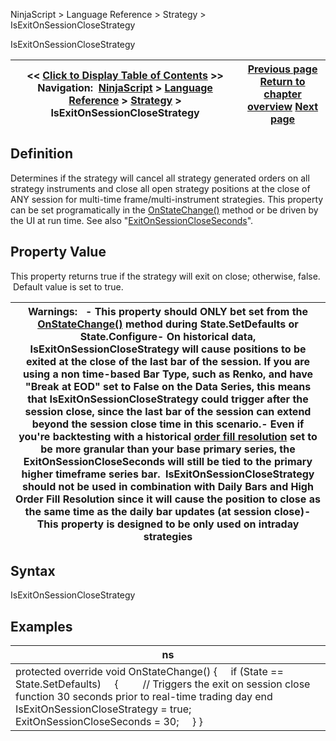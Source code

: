 ﻿
NinjaScript \> Language Reference \> Strategy \> IsExitOnSessionCloseStrategy

IsExitOnSessionCloseStrategy

| \<\< [Click to Display Table of Contents](isexitonsessionclosestrategy.md) \>\> **Navigation:**     [NinjaScript](ninjascript.md) \> [Language Reference](language_reference_wip.md) \> [Strategy](strategy.md) \> IsExitOnSessionCloseStrategy | [Previous page](isadoptaccountpositionaware.md) [Return to chapter overview](strategy.md) [Next page](isfilllimitontouch.md) |
| --- | --- |
## Definition
Determines if the strategy will cancel all strategy generated orders on all strategy instruments and close all open strategy positions at the close of ANY session for multi\-time frame/multi\-instrument strategies. This property can be set programatically in the [OnStateChange()](onstatechange.md) method or be driven by the UI at run time. See also "[ExitOnSessionCloseSeconds](exitonsessioncloseseconds.md)".
 
## Property Value
This property returns true if the strategy will exit on close; otherwise, false.  Default value is set to true.
 

| Warnings:   - This property should ONLY bet set from the [OnStateChange()](onstatechange.md) method during State.SetDefaults or State.Configure- On historical data, IsExitOnSessionCloseStrategy will cause positions to be exited at the close of the last bar of the session. If you are using a non time\-based Bar Type, such as Renko, and have "Break at EOD" set to False on the Data Series, this means that IsExitOnSessionCloseStrategy could trigger after the session close, since the last bar of the session can extend beyond the session close time in this scenario.- Even if you're backtesting with a historical [order fill resolution](orderfillresolution.md) set to be more granular than your base primary series, the ExitOnSessionCloseSeconds will still be tied to the primary higher timeframe series bar.  IsExitOnSessionCloseStrategy should not be used in combination with Daily Bars and High Order Fill Resolution since it will cause the position to close as the same time as the daily bar updates (at session close)- This property is designed to be only used on intraday strategies |
| --- |
## 
## 
## Syntax
IsExitOnSessionCloseStrategy
 
## 
## Examples

| ns |
| --- |
| protected override void OnStateChange() {      if (State \=\= State.SetDefaults)      {          // Triggers the exit on session close function 30 seconds prior to real\-time trading day end           IsExitOnSessionCloseStrategy \= true;          ExitOnSessionCloseSeconds \= 30;      } } |
